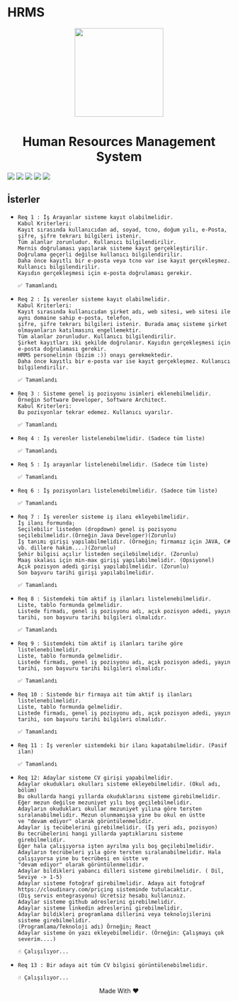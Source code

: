 # HRMS
<p align="center">
  <img width="200" src="https://user-images.githubusercontent.com/51646136/120723372-44bbb900-c4da-11eb-8c94-a32c0dc68961.png"/>
  <h1 align="center">Human Resources Management System</h1>
  <p float="left">
  <img src="https://img.shields.io/badge/Java-ED8B00?style=for-the-badge&logo=java&logoColor=white"/>
  <img src="https://img.shields.io/badge/PostgreSQL-316192?style=for-the-badge&logo=postgresql&logoColor=white"/>
  <img src="https://img.shields.io/badge/Spring-6DB33F?style=for-the-badge&logo=spring&logoColor=white"/>
  <img src="https://img.shields.io/badge/Eclipse-2C2255?style=for-the-badge&logo=eclipse&logoColor=white"/>
  <img src="https://img.shields.io/badge/React-20232A?style=for-the-badge&logo=react&logoColor=61DAFB"/>
  </p>
</p>

<b><h2>İsterler</h2></b>
<ul>
  <li>
    
    Req 1 : İş Arayanlar sisteme kayıt olabilmelidir.
    Kabul Kriterleri:
    Kayıt sırasında kullanıcıdan ad, soyad, tcno, doğum yılı, e-Posta, şifre, şifre tekrarı bilgileri istenir.
    Tüm alanlar zorunludur. Kullanıcı bilgilendirilir.
    Mernis doğrulaması yapılarak sisteme kayıt gerçekleştirilir.
    Doğrulama geçerli değilse kullanıcı bilgilendirilir.
    Daha önce kayıtlı bir e-posta veya tcno var ise kayıt gerçekleşmez. Kullanıcı bilgilendirilir.
    Kayıdın gerçekleşmesi için e-posta doğrulaması gerekir.
    
    ✅ Tamamlandı
  </li>
   <li>
    
    Req 2 : İş verenler sisteme kayıt olabilmelidir.
    Kabul Kriterleri:
    Kayıt sırasında kullanıcıdan şirket adı, web sitesi, web sitesi ile aynı domaine sahip e-posta, telefon, 
    şifre, şifre tekrarı bilgileri istenir. Burada amaç sisteme şirket olmayanların katılmasını engellemektir.
    Tüm alanlar zorunludur. Kullanıcı bilgilendirilir.
    Şirket kayıtları iki şekilde doğrulanır. Kayıdın gerçekleşmesi için e-posta doğrulaması gerekir. 
    HRMS personelinin (bizim :)) onayı gerekmektedir.
    Daha önce kayıtlı bir e-posta var ise kayıt gerçekleşmez. Kullanıcı bilgilendirilir.
    
    ✅ Tamamlandı
  </li>
     <li>
  
    Req 3 : Sisteme genel iş pozisyonu isimleri eklenebilmelidir. Örneğin Software Developer, Software Architect.
    Kabul Kriterleri:
    Bu pozisyonlar tekrar edemez. Kullanıcı uyarılır.
    
    ✅ Tamamlandı
  </li>
     <li>
  
    Req 4 : İş verenler listelenebilmelidir. (Sadece tüm liste)
    
    ✅ Tamamlandı
  </li>
     <li>
  
    Req 5 : İş arayanlar listelenebilmelidir. (Sadece tüm liste)

    ✅ Tamamlandı
  </li>
    <li>
  
    Req 6 : İş pozisyonları listelenebilmelidir. (Sadece tüm liste)

    ✅ Tamamlandı
  </li>
      <li>
  
    Req 7 : İş verenler sisteme iş ilanı ekleyebilmelidir.
    İş ilanı formunda;
    Seçilebilir listeden (dropdown) genel iş pozisyonu seçilebilmelidir.(Örneğin Java Developer)(Zorunlu)
    İş tanımı girişi yapılabilmelidir. (Örneğin; firmamız için JAVA, C# vb. dillere hakim....)(Zorunlu)
    Şehir bilgisi açılır listeden seçilebilmelidir. (Zorunlu)
    Maaş skalası için min-max girişi yapılabilmelidir. (Opsiyonel)
    Açık pozisyon adedi girişi yapılabilmelidir. (Zorunlu)
    Son başvuru tarihi girişi yapılabilmelidir.

    ✅ Tamamlandı
  </li>
      <li>
  
    Req 8 : Sistemdeki tüm aktif iş ilanları listelenebilmelidir.
    Liste, tablo formunda gelmelidir.
    Listede firmadı, genel iş pozisyonu adı, açık pozisyon adedi, yayın tarihi, son başvuru tarihi bilgileri olmalıdır.

    ✅ Tamamlandı
  </li>
      <li>
  
    Req 9 : Sistemdeki tüm aktif iş ilanları tarihe göre listelenebilmelidir.
    Liste, tablo formunda gelmelidir.
    Listede firmadı, genel iş pozisyonu adı, açık pozisyon adedi, yayın tarihi, son başvuru tarihi bilgileri olmalıdır.

    ✅ Tamamlandı
  </li>
      <li>
  
    Req 10 : Sistemde bir firmaya ait tüm aktif iş ilanları listelenebilmelidir.
    Liste, tablo formunda gelmelidir.
    Listede firmadı, genel iş pozisyonu adı, açık pozisyon adedi, yayın tarihi, son başvuru tarihi bilgileri olmalıdır.
    
    ✅ Tamamlandı
  </li>
        <li>
  
    Req 11 : İş verenler sistemdeki bir ilanı kapatabilmelidir. (Pasif ilan)
    
    ✅ Tamamlandı
  </li>
          <li>
  
    Req 12: Adaylar sisteme CV girişi yapabilmelidir.
    Adaylar okudukları okulları sisteme ekleyebilmelidir. (Okul adı, bölüm)
    Bu okullarda hangi yıllarda okuduklarını sisteme girebilmelidir.
    Eğer mezun değilse mezuniyet yılı boş geçilebilmelidir.
    Adayların okudukları okullar mezuniyet yılına göre tersten sıralanabilmelidir. Mezun olunmamışsa yine bu okul en üstte 
    ve "devam ediyor" olarak görüntülenmelidir.
    Adaylar iş tecübelerini girebilmelidir. (İş yeri adı, pozisyon)
    Bu tecrübelerini hangi yıllarda yaptıklarını sisteme girebilmelidir.
    Eğer hala çalışıyorsa işten ayrılma yılı boş geçilebilmelidir.
    Adayların tecrübeleri yıla göre tersten sıralanabilmelidir. Hala çalışıyorsa yine bu tecrübesi en üstte ve 
    "devam ediyor" olarak görüntülenmelidir.
    Adaylar bildikleri yabancı dilleri sisteme girebilmelidir. ( Dil, Seviye -> 1-5)
    Adaylar sisteme fotoğraf girebilmelidir. Adaya ait fotoğraf https://cloudinary.com/pricing sisteminde tutulacaktır. 
    (Dış servis entegrasyonu) Ücretsiz hesabı kullanınız.
    Adaylar sisteme github adreslerini girebilmelidir.
    Adaylar sisteme linkedin adreslerini girebilmelidir.
    Adaylar bildikleri programlama dillerini veya teknolojilerini sisteme girebilmelidir. 
    (Programlama/Teknoloji adı) Örneğin; React
    Adaylar sisteme ön yazı ekleyebilmelidir. (Örneğin: Çalışmayı çok severim....)
    
    ☝ Çalışılıyor...
  </li>
   <li>
  
    Req 13 : Bir adaya ait tüm CV bilgisi görüntülenebilmelidir.

    ☝ Çalışılıyor...
  </li>
</ul>

<p align="center">Made With ♥</p>

